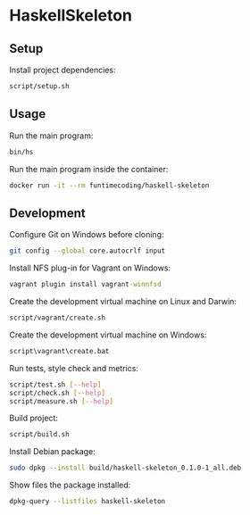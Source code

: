 # HaskellSkeleton

## Setup

Install project dependencies:

```sh
script/setup.sh
```


## Usage

Run the main program:

```sh
bin/hs
```

Run the main program inside the container:

```sh
docker run -it --rm funtimecoding/haskell-skeleton
```


## Development

Configure Git on Windows before cloning:

```sh
git config --global core.autocrlf input
```

Install NFS plug-in for Vagrant on Windows:

```bat
vagrant plugin install vagrant-winnfsd
```

Create the development virtual machine on Linux and Darwin:

```sh
script/vagrant/create.sh
```

Create the development virtual machine on Windows:

```bat
script\vagrant\create.bat
```

Run tests, style check and metrics:

```sh
script/test.sh [--help]
script/check.sh [--help]
script/measure.sh [--help]
```

Build project:

```sh
script/build.sh
```

Install Debian package:

```sh
sudo dpkg --install build/haskell-skeleton_0.1.0-1_all.deb
```

Show files the package installed:

```sh
dpkg-query --listfiles haskell-skeleton
```
